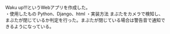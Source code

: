Waku up!!!というWebアプリを作成した。<br>
・使用したもの
Python、Django、html
・実装方法
まぶたをカメラで検知し、まぶたが閉じているか判定を行った。まぶたが閉じている場合は警告音で通知できるようになっている。
